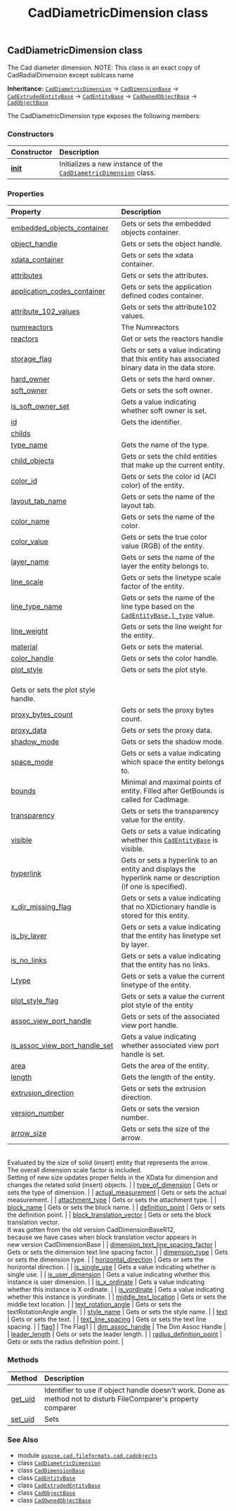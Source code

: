 ﻿---
title: CadDiametricDimension class
second_title: Aspose.CAD for Python via .NET API References
description: 
type: docs
weight: 480
url: /python-net/aspose.cad.fileformats.cad.cadobjects/caddiametricdimension/
is_root: false
---

## CadDiametricDimension class

The Cad diameter dimension.
NOTE: This class is an exact copy of CadRadialDimension except sublcass name



**Inheritance:** [`CadDiametricDimension`](/cad/python-net/aspose.cad.fileformats.cad.cadobjects/caddiametricdimension) → 
[`CadDimensionBase`](/cad/python-net/aspose.cad.fileformats.cad.cadobjects/caddimensionbase) → 
[`CadExtrudedEntityBase`](/cad/python-net/aspose.cad.fileformats.cad.cadobjects/cadextrudedentitybase) → 
[`CadEntityBase`](/cad/python-net/aspose.cad.fileformats.cad.cadobjects/cadentitybase) → 
[`CadOwnedObjectBase`](/cad/python-net/aspose.cad.fileformats.cad.cadobjects/cadownedobjectbase) → 
[`CadObjectBase`](/cad/python-net/aspose.cad.fileformats.cad.cadobjects/cadobjectbase)



The CadDiametricDimension type exposes the following members:

### Constructors
| Constructor | Description |
| :- | :- |
| [__init__](/cad/python-net/aspose.cad.fileformats.cad.cadobjects/caddiametricdimension/__init__/#) | Initializes a new instance of the [`CadDiametricDimension`](/cad/python-net/aspose.cad.fileformats.cad.cadobjects/caddiametricdimension) class. |


### Properties
| Property | Description |
| :- | :- |
| [embedded_objects_container](/cad/python-net/aspose.cad.fileformats.cad.cadobjects/caddiametricdimension/embedded_objects_container) | Gets or sets the embedded objects container. |
| [object_handle](/cad/python-net/aspose.cad.fileformats.cad.cadobjects/caddiametricdimension/object_handle) | Gets or sets the object handle. |
| [xdata_container](/cad/python-net/aspose.cad.fileformats.cad.cadobjects/caddiametricdimension/xdata_container) | Gets or sets the xdata container. |
| [attributes](/cad/python-net/aspose.cad.fileformats.cad.cadobjects/caddiametricdimension/attributes) | Gets or sets the attributes. |
| [application_codes_container](/cad/python-net/aspose.cad.fileformats.cad.cadobjects/caddiametricdimension/application_codes_container) | Gets or sets the application defined codes container. |
| [attribute_102_values](/cad/python-net/aspose.cad.fileformats.cad.cadobjects/caddiametricdimension/attribute_102_values) | Gets or sets the attribute102 values. |
| [numreactors](/cad/python-net/aspose.cad.fileformats.cad.cadobjects/caddiametricdimension/numreactors) | The Numreactors |
| [reactors](/cad/python-net/aspose.cad.fileformats.cad.cadobjects/caddiametricdimension/reactors) | Get or sets the reactors handle |
| [storage_flag](/cad/python-net/aspose.cad.fileformats.cad.cadobjects/caddiametricdimension/storage_flag) | Gets or sets a value indicating that this entity has associated binary data in the data store. |
| [hard_owner](/cad/python-net/aspose.cad.fileformats.cad.cadobjects/caddiametricdimension/hard_owner) | Gets or sets the hard owner. |
| [soft_owner](/cad/python-net/aspose.cad.fileformats.cad.cadobjects/caddiametricdimension/soft_owner) | Gets or sets the soft owner. |
| [is_soft_owner_set](/cad/python-net/aspose.cad.fileformats.cad.cadobjects/caddiametricdimension/is_soft_owner_set) | Gets a value indicating whether soft owner is set. |
| [id](/cad/python-net/aspose.cad.fileformats.cad.cadobjects/caddiametricdimension/id) | Gets the identifier. |
| [childs](/cad/python-net/aspose.cad.fileformats.cad.cadobjects/caddiametricdimension/childs) |  |
| [type_name](/cad/python-net/aspose.cad.fileformats.cad.cadobjects/caddiametricdimension/type_name) | Gets the name of the type. |
| [child_objects](/cad/python-net/aspose.cad.fileformats.cad.cadobjects/caddiametricdimension/child_objects) | Gets or sets the child entities that make up the current entity. |
| [color_id](/cad/python-net/aspose.cad.fileformats.cad.cadobjects/caddiametricdimension/color_id) | Gets or sets the color id (ACI color) of the entity. |
| [layout_tab_name](/cad/python-net/aspose.cad.fileformats.cad.cadobjects/caddiametricdimension/layout_tab_name) | Gets or sets the name of the layout tab. |
| [color_name](/cad/python-net/aspose.cad.fileformats.cad.cadobjects/caddiametricdimension/color_name) | Gets or sets the name of the color. |
| [color_value](/cad/python-net/aspose.cad.fileformats.cad.cadobjects/caddiametricdimension/color_value) | Gets or sets the true color value (RGB) of the entity. |
| [layer_name](/cad/python-net/aspose.cad.fileformats.cad.cadobjects/caddiametricdimension/layer_name) | Gets or sets the name of the layer the entity belongs to. |
| [line_scale](/cad/python-net/aspose.cad.fileformats.cad.cadobjects/caddiametricdimension/line_scale) | Gets or sets the linetype scale factor of the entity. |
| [line_type_name](/cad/python-net/aspose.cad.fileformats.cad.cadobjects/caddiametricdimension/line_type_name) | Gets or sets the name of the line type based on the [`CadEntityBase.l_type`](/cad/python-net/aspose.cad.fileformats.cad.cadobjects/cadentitybase#l_type) value. |
| [line_weight](/cad/python-net/aspose.cad.fileformats.cad.cadobjects/caddiametricdimension/line_weight) | Gets or sets the line weight for the entity. |
| [material](/cad/python-net/aspose.cad.fileformats.cad.cadobjects/caddiametricdimension/material) | Gets or sets the material. |
| [color_handle](/cad/python-net/aspose.cad.fileformats.cad.cadobjects/caddiametricdimension/color_handle) | Gets or sets the color handle. |
| [plot_style](/cad/python-net/aspose.cad.fileformats.cad.cadobjects/caddiametricdimension/plot_style) | Gets or sets the plot style.<br/>Gets or sets the plot style handle. |
| [proxy_bytes_count](/cad/python-net/aspose.cad.fileformats.cad.cadobjects/caddiametricdimension/proxy_bytes_count) | Gets or sets the proxy bytes count. |
| [proxy_data](/cad/python-net/aspose.cad.fileformats.cad.cadobjects/caddiametricdimension/proxy_data) | Gets or sets the proxy data. |
| [shadow_mode](/cad/python-net/aspose.cad.fileformats.cad.cadobjects/caddiametricdimension/shadow_mode) | Gets or sets the shadow mode. |
| [space_mode](/cad/python-net/aspose.cad.fileformats.cad.cadobjects/caddiametricdimension/space_mode) | Gets or sets a value indicating which space the entity belongs to. |
| [bounds](/cad/python-net/aspose.cad.fileformats.cad.cadobjects/caddiametricdimension/bounds) | Minimal and maximal points of entity. Filled after GetBounds is called for CadImage. |
| [transparency](/cad/python-net/aspose.cad.fileformats.cad.cadobjects/caddiametricdimension/transparency) | Gets or sets the transparency value for the entity. |
| [visible](/cad/python-net/aspose.cad.fileformats.cad.cadobjects/caddiametricdimension/visible) | Gets or sets a value indicating whether this [`CadEntityBase`](/cad/python-net/aspose.cad.fileformats.cad.cadobjects/cadentitybase) is visible. |
| [hyperlink](/cad/python-net/aspose.cad.fileformats.cad.cadobjects/caddiametricdimension/hyperlink) | Gets or sets a hyperlink to an entity and displays the hyperlink name or description (if one is specified). |
| [x_dir_missing_flag](/cad/python-net/aspose.cad.fileformats.cad.cadobjects/caddiametricdimension/x_dir_missing_flag) | Gets or sets a value indicating that no XDictionary handle is stored for this entity. |
| [is_by_layer](/cad/python-net/aspose.cad.fileformats.cad.cadobjects/caddiametricdimension/is_by_layer) | Gets or sets a value indicating that the entity has linetype set by layer. |
| [is_no_links](/cad/python-net/aspose.cad.fileformats.cad.cadobjects/caddiametricdimension/is_no_links) | Gets or sets a value indicating that the entity has no links. |
| [l_type](/cad/python-net/aspose.cad.fileformats.cad.cadobjects/caddiametricdimension/l_type) | Gets or sets a value the current linetype of the entity. |
| [plot_style_flag](/cad/python-net/aspose.cad.fileformats.cad.cadobjects/caddiametricdimension/plot_style_flag) | Gets or sets a value the current plot style of the entity |
| [assoc_view_port_handle](/cad/python-net/aspose.cad.fileformats.cad.cadobjects/caddiametricdimension/assoc_view_port_handle) | Gets or sets of the associated view port handle. |
| [is_assoc_view_port_handle_set](/cad/python-net/aspose.cad.fileformats.cad.cadobjects/caddiametricdimension/is_assoc_view_port_handle_set) | Gets a value indicating whether associated view port handle is set. |
| [area](/cad/python-net/aspose.cad.fileformats.cad.cadobjects/caddiametricdimension/area) | Gets the area of the entity. |
| [length](/cad/python-net/aspose.cad.fileformats.cad.cadobjects/caddiametricdimension/length) | Gets the length of the entity. |
| [extrusion_direction](/cad/python-net/aspose.cad.fileformats.cad.cadobjects/caddiametricdimension/extrusion_direction) | Gets or sets the extrusion direction. |
| [version_number](/cad/python-net/aspose.cad.fileformats.cad.cadobjects/caddiametricdimension/version_number) | Gets or sets the version number. |
| [arrow_size](/cad/python-net/aspose.cad.fileformats.cad.cadobjects/caddiametricdimension/arrow_size) | Gets or sets the size of the arrow. <br/>Evaluated by the size of solid (insert) entity that represents the arrow.<br/>The overall dimension scale factor is included.<br/>Setting of new size updates proper fields in the XData for dimension and changes the related solid (insert) objects. |
| [type_of_dimension](/cad/python-net/aspose.cad.fileformats.cad.cadobjects/caddiametricdimension/type_of_dimension) | Gets or sets the type of dimension. |
| [actual_measurement](/cad/python-net/aspose.cad.fileformats.cad.cadobjects/caddiametricdimension/actual_measurement) | Gets or sets the actual measurement. |
| [attachment_type](/cad/python-net/aspose.cad.fileformats.cad.cadobjects/caddiametricdimension/attachment_type) | Gets or sets the attachment type. |
| [block_name](/cad/python-net/aspose.cad.fileformats.cad.cadobjects/caddiametricdimension/block_name) | Gets or sets the block name. |
| [definition_point](/cad/python-net/aspose.cad.fileformats.cad.cadobjects/caddiametricdimension/definition_point) | Gets or sets the definition point. |
| [block_translation_vector](/cad/python-net/aspose.cad.fileformats.cad.cadobjects/caddiametricdimension/block_translation_vector) | Gets or sets the block translation vector.<br/>It was gotten from the old version CadDimensionBaseR12,<br/>because we have cases when block translation vector appears in<br/>new version CadDimensionBase |
| [dimension_text_line_spacing_factor](/cad/python-net/aspose.cad.fileformats.cad.cadobjects/caddiametricdimension/dimension_text_line_spacing_factor) | Gets or sets the dimension text line spacing factor. |
| [dimension_type](/cad/python-net/aspose.cad.fileformats.cad.cadobjects/caddiametricdimension/dimension_type) | Gets or sets the dimension type. |
| [horizontal_direction](/cad/python-net/aspose.cad.fileformats.cad.cadobjects/caddiametricdimension/horizontal_direction) | Gets or sets the horizontal direction. |
| [is_single_use](/cad/python-net/aspose.cad.fileformats.cad.cadobjects/caddiametricdimension/is_single_use) | Gets a value indicating whether is single use. |
| [is_user_dimension](/cad/python-net/aspose.cad.fileformats.cad.cadobjects/caddiametricdimension/is_user_dimension) | Gets a value indicating whether this instance is user dimension. |
| [is_x_ordinate](/cad/python-net/aspose.cad.fileformats.cad.cadobjects/caddiametricdimension/is_x_ordinate) | Gets a value indicating whether this instance is X ordinate. |
| [is_yordinate](/cad/python-net/aspose.cad.fileformats.cad.cadobjects/caddiametricdimension/is_yordinate) | Gets a value indicating whether this instance is yordinate. |
| [middle_text_location](/cad/python-net/aspose.cad.fileformats.cad.cadobjects/caddiametricdimension/middle_text_location) | Gets or sets the middle text location. |
| [text_rotation_angle](/cad/python-net/aspose.cad.fileformats.cad.cadobjects/caddiametricdimension/text_rotation_angle) | Gets or sets the textRotationAngle angle. |
| [style_name](/cad/python-net/aspose.cad.fileformats.cad.cadobjects/caddiametricdimension/style_name) | Gets or sets the style name. |
| [text](/cad/python-net/aspose.cad.fileformats.cad.cadobjects/caddiametricdimension/text) | Gets or sets the text. |
| [text_line_spacing](/cad/python-net/aspose.cad.fileformats.cad.cadobjects/caddiametricdimension/text_line_spacing) | Gets or sets the text line spacing. |
| [flag1](/cad/python-net/aspose.cad.fileformats.cad.cadobjects/caddiametricdimension/flag1) | The Flag1 |
| [dim_assoc_handle](/cad/python-net/aspose.cad.fileformats.cad.cadobjects/caddiametricdimension/dim_assoc_handle) | The Dim Assoc Handle |
| [leader_length](/cad/python-net/aspose.cad.fileformats.cad.cadobjects/caddiametricdimension/leader_length) | Gets or sets the leader length. |
| [radius_definition_point](/cad/python-net/aspose.cad.fileformats.cad.cadobjects/caddiametricdimension/radius_definition_point) | Gets or sets the radius definition point. |


### Methods
| Method | Description |
| :- | :- |
| [get_uid](/cad/python-net/aspose.cad.fileformats.cad.cadobjects/caddiametricdimension/get_uid/#) | Identifier to use if object handle doesn't work. Done as method not to disturb FileComparer's property comparer |
| [set_uid](/cad/python-net/aspose.cad.fileformats.cad.cadobjects/caddiametricdimension/set_uid/#str) | Sets |



### See Also
* module [`aspose.cad.fileformats.cad.cadobjects`](..)
* class [`CadDiametricDimension`](/cad/python-net/aspose.cad.fileformats.cad.cadobjects/caddiametricdimension)
* class [`CadDimensionBase`](/cad/python-net/aspose.cad.fileformats.cad.cadobjects/caddimensionbase)
* class [`CadEntityBase`](/cad/python-net/aspose.cad.fileformats.cad.cadobjects/cadentitybase)
* class [`CadExtrudedEntityBase`](/cad/python-net/aspose.cad.fileformats.cad.cadobjects/cadextrudedentitybase)
* class [`CadObjectBase`](/cad/python-net/aspose.cad.fileformats.cad.cadobjects/cadobjectbase)
* class [`CadOwnedObjectBase`](/cad/python-net/aspose.cad.fileformats.cad.cadobjects/cadownedobjectbase)
